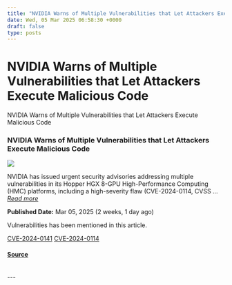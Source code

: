 ```yaml
---
title: "NVIDIA Warns of Multiple Vulnerabilities that Let Attackers Execute Malicious Code"
date: Wed, 05 Mar 2025 06:58:30 +0000
draft: false
type: posts
---
```

# NVIDIA Warns of Multiple Vulnerabilities that Let Attackers Execute Malicious Code





 NVIDIA Warns of Multiple Vulnerabilities that Let Attackers Execute Malicious Code 

### NVIDIA Warns of Multiple Vulnerabilities that Let Attackers Execute Malicious Code

![](https://upload.cvefeed.io/news/33488/thumbnail.jpg)

NVIDIA has issued urgent security advisories addressing multiple vulnerabilities in its Hopper HGX 8-GPU High-Performance Computing (HMC) platforms, including a high-severity flaw (CVE-2024-0114, CVSS ... [_Read more_](https://cybersecuritynews.com/nvidia-multiple-vulnerabilities-code/)

**Published Date:** Mar 05, 2025 (2 weeks, 1 day ago)

Vulnerabilities has been mentioned in this article.

[CVE-2024-0141](https://cvefeed.io/vuln/detail/CVE-2024-0141) [CVE-2024-0114](https://cvefeed.io/vuln/detail/CVE-2024-0114)

#### [Source](https://cybersecuritynews.com/nvidia-multiple-vulnerabilities-code/)

<br/>
---
